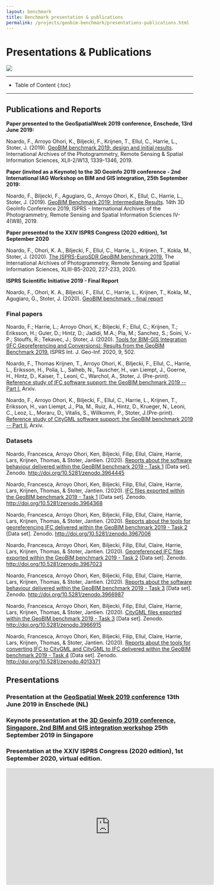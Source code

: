 ```yaml
---
layout: benchmark
title: Benchmark presentation & publications
permalink: /projects/geobim-benchmark/presentations-publications.html
---
```


<h1>Presentations & Publications</h1>

<div class="row">
  <div class="col-sm-12 col-xs-12"><img class="img-responsive" src="{{ "/projects/geobim-benchmark/img/disseminationIMG.gif" }}" style="max-height: 300px"></div>
</div>


- - -

* Table of Content
{:toc}

- - -


## Publications and Reports

**Paper presented to the GeoSpatialWeek 2019 conference, Enschede, 13rd June 2019:**

Noardo, F., Arroyo Ohori, K., Biljecki, F., Krijnen, T., Ellul, C., Harrie, L., Stoter, J. (2019). [GeoBIM benchmark 2019: design and initial results](https://www.int-arch-photogramm-remote-sens-spatial-inf-sci.net/XLII-2-W13/1339/2019/). International Archives of the Photogrammetry, Remote Sensing & Spatial Information Sciences, XLII-2/W13, 1339-1346, 2019.

**Paper (invited as a Keynote) to the 3D Geoinfo 2019 conference - 2nd International IAG Workshop on BIM and GIS integration, 25th September 2019:**

Noardo, F., Biljecki, F., Agugiaro, G., Arroyo Ohori, K.,  Ellul, C., Harrie, L., Stoter, J. (2019). [GeoBIM Benchmark 2019: Intermediate Results](https://www.int-arch-photogramm-remote-sens-spatial-inf-sci.net/XLII-4-W15/47/2019). 14th 3D GeoInfo Conference 2019, ISPRS - International Archives of the Photogrammetry, Remote Sensing and Spatial Information Sciences IV-4(W8), 2019. 

**Paper presented to the XXIV ISPRS Congress (2020 edition), 1st September 2020**

Noardo, F., Ohori, K. A., Biljecki, F., Ellul, C., Harrie, L., Krijnen, T., Kokla, M., Stoter, J. (2020). [The ISPRS-EuroSDR GeoBIM benchmark 2019.](https://www.int-arch-photogramm-remote-sens-spatial-inf-sci.net/XLIII-B5-2020/227/2020/) The International Archives of Photogrammetry, Remote Sensing and Spatial Information Sciences, XLIII-B5-2020, 227-233, 2020.

**ISPRS Scientific Initiative 2019 - Final Report**

Noardo, F., Ohori, K. A., Biljecki, F., Ellul, C., Harrie, L., Krijnen, T., Kokla, M., Agugiaro, G., Stoter, J. (2020). [GeoBIM benchmark - final report](https://www.isprs.org/society/si/SI-2019/TC4-Noardo_et_al_WG-IV-2-final_report.pdf)

### Final papers

Noardo, F.; Harrie, L.; Arroyo Ohori, K.; Biljecki, F.; Ellul, C.; Krijnen, T.; Eriksson, H.; Guler, D.; Hintz, D.; Jadidi, M.A.; Pla, M.; Sanchez, S.; Soini, V.-P.; Stouffs, R.; Tekavec, J.; Stoter, J. (2020). [Tools for BIM-GIS Integration (IFC Georeferencing and Conversions): Results from the GeoBIM Benchmark 2019.](https://www.mdpi.com/2220-9964/9/9/502) ISPRS Int. J. Geo-Inf. 2020, 9, 502.

Noardo, F., Thomas Krijnen, T., Arroyo Ohori, K., Biljecki, F., Ellul, C., Harrie, L., Eriksson, H., Polia, L., Salheb, N., Tauscher, H., van Liempt, J., Goerne, H., Hintz, D., Kaiser, T., Leoni, C., Warchol, A., Stoter, J. (Pre-print). [Reference study of IFC software support: the GeoBIM benchmark 2019 -- Part I.](https://arxiv.org/abs/2007.10951)
Arxiv.

Noardo, F., Arroyo Ohori, K., Biljecki, F., Ellul, C., Harrie, L., Krijnen, T., Eriksson, H., van Liempt, J., Pla, M., Ruiz, A., Hintz, D., Krueger, N., Leoni, C., Leoz, L., Moraru, D., Vitalis, S., Willkomm, P., Stoter, J.(Pre-print). [Reference study of CityGML software support: the GeoBIM benchmark 2019 -- Part II.](https://arxiv.org/abs/2007.10938 )
Arxiv.

### Datasets


Noardo, Francesca, Arroyo Ohori, Ken, Biljecki, Filip, Ellul, Claire, Harrie, Lars, Krijnen, Thomas, & Stoter, Jantien. (2020). [Reports about the software behaviour delivered within the GeoBIM benchmark 2019 - Task 1](https://zenodo.org/record/3964445) [Data set]. Zenodo. http://doi.org/10.5281/zenodo.3964445

Noardo, Francesca, Arroyo Ohori, Ken, Biljecki, Filip, Ellul, Claire, Harrie, Lars, Krijnen, Thomas, & Stoter, Jantien. (2020). [IFC files exported within the GeoBIM benchmark 2019 - Task 1](https://zenodo.org/record/3964368) [Data set]. Zenodo. http://doi.org/10.5281/zenodo.3964368

Noardo, Francesca, Arroyo Ohori, Ken, Biljecki, Filip, Ellul, Claire, Harrie, Lars, Krijnen, Thomas, & Stoter, Jantien. (2020). [Reports about the tools for georeferencing IFC delivered within the GeoBIM benchmark 2019 - Task 2](https://zenodo.org/record/3967006) [Data set]. Zenodo. http://doi.org/10.5281/zenodo.3967006

Noardo, Francesca, Arroyo Ohori, Ken, Biljecki, Filip, Ellul, Claire, Harrie, Lars, Krijnen, Thomas, & Stoter, Jantien. (2020). [Georeferenced IFC files exported within the GeoBIM benchmark 2019 - Task 2](https://zenodo.org/record/3967023) [Data set]. Zenodo. http://doi.org/10.5281/zenodo.3967023

Noardo, Francesca, Arroyo Ohori, Ken, Biljecki, Filip, Ellul, Claire, Harrie, Lars, Krijnen, Thomas, & Stoter, Jantien. (2020). [Reports about the software behaviour delivered within the GeoBIM benchmark 2019 - Task 3](https://zenodo.org/record/3966987) [Data set]. Zenodo. http://doi.org/10.5281/zenodo.3966987

Noardo, Francesca, Arroyo Ohori, Ken, Biljecki, Filip, Ellul, Claire, Harrie, Lars, Krijnen, Thomas, & Stoter, Jantien. (2020). [CityGML files exported within the GeoBIM benchmark 2019 - Task 3](https://zenodo.org/record/3966915) [Data set]. Zenodo. http://doi.org/10.5281/zenodo.3966915

Noardo, Francesca, Arroyo Ohori, Ken, Biljecki, Filip, Ellul, Claire, Harrie, Lars, Krijnen, Thomas, & Stoter, Jantien. (2020). [Reports about the tools for converting IFC to CityGML and CityGML to IFC delivered within the GeoBIM benchmark 2019 - Task 4](https://zenodo.org/record/4013371#.X1DPKy2B1TY) [Data set]. Zenodo. http://doi.org/10.5281/zenodo.4013371



## Presentations

### Presentation at the [GeoSpatial Week 2019 conference](https://www.gsw2019.org) 13th June 2019 in Enschede (NL)

<div class="row">
  <div class="col-lg-6 col-md-12 col-sm-12 col-xs-12">
  <script async class="speakerdeck-embed" data-id="b9a623910bc74970b4d9e7da97cbefac" data-ratio="1.77777777777778" src="//speakerdeck.com/assets/embed.js"></script>
  </div>
</div>

### Keynote presentation at the [3D Geoinfo 2019 conference, Singapore, 2nd BIM and GIS integration workshop](https://www.3dgeoinfo2019.com/bim-gis-workshop/) 25th September 2019 in Singapore

<div class="row">
  <div class="col-lg-6 col-md-12 col-sm-12 col-xs-12">
  <script async class="speakerdeck-embed" data-id="c215d0ed59c2496aa81dcceada199702" data-ratio="1.33333333333333" src="//speakerdeck.com/assets/embed.js"></script>
  </div>
</div>

### Presentation at the XXIV ISPRS Congress (2020 edition), 1st September 2020, virtual edition.

<iframe width="560" height="315" src="https://www.youtube.com/embed/WqTfKu6JxHg" frameborder="0" allow="accelerometer; autoplay; encrypted-media; gyroscope; picture-in-picture" allowfullscreen></iframe>
